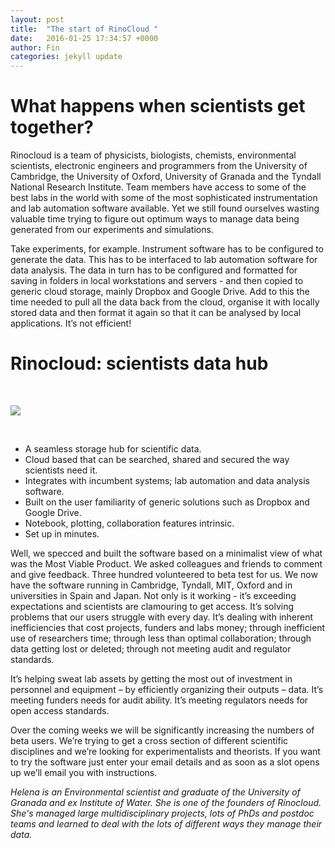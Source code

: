 ```yaml
---
layout: post
title:  "The start of RinoCloud "
date:   2016-01-25 17:34:57 +0000
author: Fin
categories: jekyll update
---
```




# What happens when scientists get together?

Rinocloud is a team of physicists, biologists, chemists, environmental scientists, electronic engineers and programmers from the University of Cambridge, the University of Oxford, University of Granada and the Tyndall National Research Institute. Team members have access to some of the best labs in the world with some of the most sophisticated instrumentation and lab automation software available. Yet we still found ourselves wasting valuable time trying to figure out optimum ways to manage data being generated from our experiments and simulations.

Take experiments, for example. Instrument software has to be configured to generate the data. This has to be interfaced to lab automation software for data analysis. The data in turn has to be configured and formatted for saving in folders in local workstations and servers - and then copied to generic cloud storage, mainly Dropbox and Google Drive. Add to this the time needed to pull all the data back from the cloud, organise it with locally stored data and then format it again so that it can be analysed by local applications. It’s not efficient!

# Rinocloud: scientists data hub

<br/>

![](https://s3-eu-west-1.amazonaws.com/rinocloud/static/diagram.svg)

<br/>

  - A seamless storage hub for scientific data.
  - Cloud based that can be searched, shared and secured the way scientists need it.
  - Integrates with incumbent systems; lab automation and data analysis software.
  - Built on the user familiarity of generic solutions such as Dropbox and Google Drive.
  - Notebook, plotting, collaboration features intrinsic.
  - Set up in minutes.

Well, we specced and built the software based on a minimalist view of what was the Most Viable Product. We asked colleagues and friends to comment and give feedback. Three hundred volunteered to beta test for us. We now have the software running in Cambridge, Tyndall, MIT, Oxford and in universities in Spain and Japan. Not only is it working - it’s exceeding expectations and scientists are clamouring to get access. It’s solving  problems that our users struggle with every day. It’s dealing with inherent inefficiencies that cost projects, funders and labs money; through inefficient use of researchers time; through less than optimal collaboration; through data getting lost or deleted; through not meeting audit and regulator standards.

It’s helping sweat lab assets by getting the most out of investment in personnel and equipment – by efficiently organizing their outputs – data. It’s meeting funders needs for audit ability. It’s meeting regulators needs for open access standards.

Over the coming weeks we will be significantly increasing the numbers of beta users. We’re trying to get a cross section of different scientific disciplines and we’re looking for experimentalists and theorists. If you want to try the software just enter your email details and as soon as a slot opens up we’ll email you with instructions.

*Helena is an Environmental scientist and graduate of the University of Granada and ex Institute of Water. She is one of the founders of Rinocloud. She's managed large multidisciplinary projects, lots of PhDs and postdoc teams and learned to deal with the lots of different ways they manage their data.*
